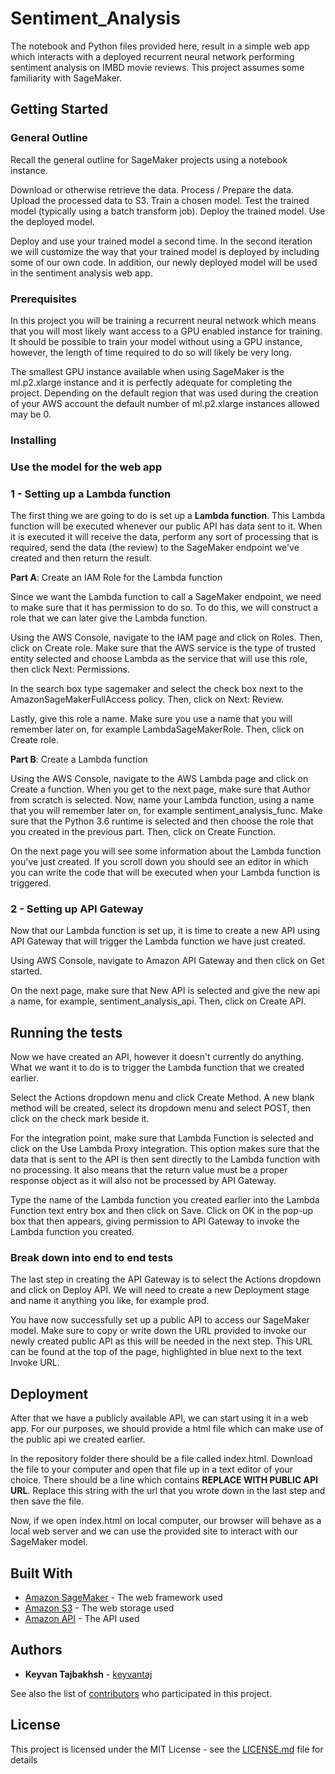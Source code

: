 # Sentiment_Analysis

The notebook and Python files provided here, result in a simple web app which interacts with a deployed recurrent neural network performing sentiment analysis on IMBD movie reviews. This project assumes some familiarity with SageMaker.

## Getting Started

### General Outline

Recall the general outline for SageMaker projects using a notebook instance.

Download or otherwise retrieve the data.
Process / Prepare the data.
Upload the processed data to S3.
Train a chosen model.
Test the trained model (typically using a batch transform job).
Deploy the trained model.
Use the deployed model.

Deploy and use your trained model a second time. In the second iteration we will customize the way that your trained model is deployed by including some of our own code. In addition, our newly deployed model will be used in the sentiment analysis web app.

### Prerequisites

In this project you will be training a recurrent neural network which means that you will most likely want access to a GPU enabled instance for training. It should be possible to train your model without using a GPU instance, however, the length of time required to do so will likely be very long.

The smallest GPU instance available when using SageMaker is the ml.p2.xlarge instance and it is perfectly adequate for completing the project. Depending on the default region that was used during the creation of your AWS account the default number of ml.p2.xlarge instances allowed may be 0.

### Installing

### Use the model for the web app

### 1 - Setting up a Lambda function

The first thing we are going to do is set up a **Lambda function**. This Lambda function will be executed whenever our public API has data sent to it. When it is executed it will receive the data, perform any sort of processing that is required, send the data (the review) to the SageMaker endpoint we've created and then return the result.

**Part A**: Create an IAM Role for the Lambda function

Since we want the Lambda function to call a SageMaker endpoint, we need to make sure that it has permission to do so. To do this, we will construct a role that we can later give the Lambda function.

Using the AWS Console, navigate to the IAM page and click on Roles. Then, click on Create role. Make sure that the AWS service is the type of trusted entity selected and choose Lambda as the service that will use this role, then click Next: Permissions.

In the search box type sagemaker and select the check box next to the AmazonSageMakerFullAccess policy. Then, click on Next: Review.

Lastly, give this role a name. Make sure you use a name that you will remember later on, for example LambdaSageMakerRole. Then, click on Create role.

**Part B**: Create a Lambda function

Using the AWS Console, navigate to the AWS Lambda page and click on Create a function. When you get to the next page, make sure that Author from scratch is selected. Now, name your Lambda function, using a name that you will remember later on, for example sentiment_analysis_func. Make sure that the Python 3.6 runtime is selected and then choose the role that you created in the previous part. Then, click on Create Function.

On the next page you will see some information about the Lambda function you've just created. If you scroll down you should see an editor in which you can write the code that will be executed when your Lambda function is triggered.

### 2 - Setting up API Gateway

Now that our Lambda function is set up, it is time to create a new API using API Gateway that will trigger the Lambda function we have just created.

Using AWS Console, navigate to Amazon API Gateway and then click on Get started.

On the next page, make sure that New API is selected and give the new api a name, for example, sentiment_analysis_api. Then, click on Create API.


## Running the tests

Now we have created an API, however it doesn't currently do anything. What we want it to do is to trigger the Lambda function that we created earlier.

Select the Actions dropdown menu and click Create Method. A new blank method will be created, select its dropdown menu and select POST, then click on the check mark beside it.

For the integration point, make sure that Lambda Function is selected and click on the Use Lambda Proxy integration. This option makes sure that the data that is sent to the API is then sent directly to the Lambda function with no processing. It also means that the return value must be a proper response object as it will also not be processed by API Gateway.

Type the name of the Lambda function you created earlier into the Lambda Function text entry box and then click on Save. Click on OK in the pop-up box that then appears, giving permission to API Gateway to invoke the Lambda function you created.

### Break down into end to end tests

The last step in creating the API Gateway is to select the Actions dropdown and click on Deploy API. We will need to create a new Deployment stage and name it anything you like, for example prod.

You have now successfully set up a public API to access our SageMaker model. Make sure to copy or write down the URL provided to invoke our newly created public API as this will be needed in the next step. This URL can be found at the top of the page, highlighted in blue next to the text Invoke URL.

## Deployment

After that we have a publicly available API, we can start using it in a web app. For our purposes, we should provide a html file which can make use of the public api we created earlier.

In the repository folder there should be a file called index.html. Download the file to your computer and open that file up in a text editor of your choice. There should be a line which contains **REPLACE WITH PUBLIC API URL**. Replace this string with the url that you wrote down in the last step and then save the file.

Now, if we open index.html on local computer, our browser will behave as a local web server and we can use the provided site to interact with our SageMaker model.

## Built With

* [Amazon SageMaker](https://aws.amazon.com/sagemaker/) - The web framework used
* [Amazon S3](https://aws.amazon.com/s3/) - The web storage used
* [Amazon API](https://aws.amazon.com/api-gateway/) - The API used

## Authors

* **Keyvan Tajbakhsh** - [keyvantaj](https://github.com/keyvantaj)

See also the list of [contributors](https://github.com/udacity/machine-learning/graphs/contributors) who participated in this project.

## License

This project is licensed under the MIT License - see the [LICENSE.md](LICENSE.md) file for details
